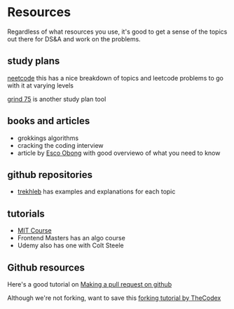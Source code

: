 # Resources
Regardless of what resources you use, it's good to get a sense of the topics out there for DS&A and work on the problems. 

## study plans
[neetcode](https://neetcode.io) this has a nice breakdown of topics and leetcode problems to go with it at varying levels

[grind 75](https://www.techinterviewhandbook.org/grind75?weeks=26&hours=1&difficulty=Easy) is another study plan tool

## books and articles
- grokkings algorithms 
- cracking the coding interview
- article by [Esco Obong](https://medium.com/swlh/how-to-study-for-data-structures-and-algorithms-interviews-at-faang-65043e00b5df) with good overviewo of what you need to know

## github repositories
- [trekhleb](https://github.com/trekhleb/javascript-algorithms) has examples and explanations for each topic

## tutorials
- [MIT Course](https://medium.com/swlh/how-to-study-for-data-structures-and-algorithms-interviews-at-faang-65043e00b5df)
- Frontend Masters has an algo course
- Udemy also has one with Colt Steele

## Github resources
Here's a good tutorial on [Making a pull request on github](https://docs.github.com/en/get-started/quickstart/contributing-to-projects)

Although we're not forking, want to save this [forking tutorial by TheCodex](https://www.youtube.com/watch?v=nT8KGYVurIU)


